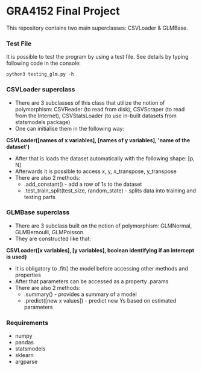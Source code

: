 # GRA4152 Final Project

This repository contains two main superclasses: CSVLoader & GLMBase.

### Test File

It is possible to test the program by using a test file. See details by typing following code in the console:

```python3 testing_glm.py -h```

### CSVLoader superclass

- There are 3 subclasses of this class that utilize the notion of polymorphism: CSVReader (to read from disk), CSVScraper (to read from the Internet), CSVStatsLoader (to use in-built datasets from statsmodels package)
- One can initialise them in the following way:

**CSVLoader([names of x variables], [names of y variables], 'name of the dataset')**

- After that is loads the dataset automatically with the following shape: [p, N]
- Afterwards it is possible to access x, y, x_transpose, y_transpose
- There are also 2 methods:
    * .add_constant() - add a row of 1s to the dataset
    * .test_train_split(test_size, random_state) - splits data into training and testing parts

### GLMBase superclass

- There are 3 subclass built on the notion of polymorphism: GLMNormal, GLMBernoulli, GLMPoisson.
- They are constructed like that:

**CSVLoader([x variables], [y variables], boolean identifying if an intercept is used)**

- It is obligatory to .fit() the model before accessing other methods and properties
- After that parameters can be accessed as a property .params
- There are also 2 methods:
    * .summary() - provides a summary of a model
    * .predict([new x values]) - predict new Ys based on estimated parameters

### Requirements
- numpy
- pandas
- statsmodels
- sklearn
- argparse